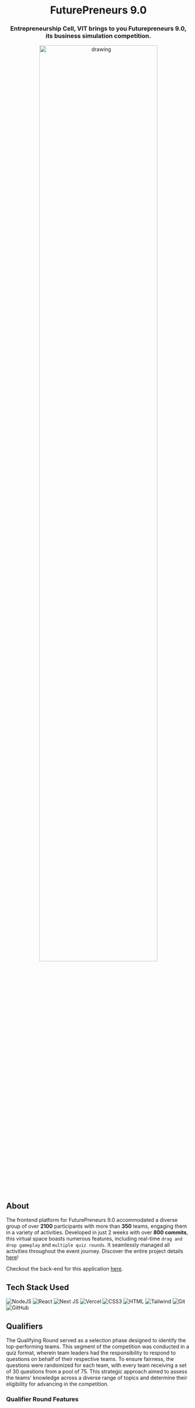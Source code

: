 <h1 style="text-align: center;">FuturePreneurs 9.0</h1>
<h3 style="text-align: center;">Entrepreneurship Cell, VIT brings to you Futurepreneurs 9.0, its business simulation competition.</h3>

<p align="center">
<img src="https://utfs.io/f/c18c10e6-f661-4b17-ba08-1bd5a943c07f-22f2ls.png" alt="drawing" width="80%"/>
</p>

## About

The frontend platform for FuturePreneurs 9.0 accommodated a diverse group of over **2100** participants with more than **350** teams, engaging them in a variety of activities. Developed in just 2 weeks with over **800 commits**, this virtual space boasts numerous features, including real-time `drag and drop gameplay` and `multiple quiz rounds`. It seamlessly managed all activities throughout the event journey. Discover the entire project details <a href="https://www.futurepreneurs.live/">here</a>!

Checkout the back-end for this application <a href= "https://github.com/ecellvit/FuturePreneurs-23-Backend">here</a>.

## Tech Stack Used

![NodeJS](https://img.shields.io/badge/node.js-6DA55F?style=for-the-badge&logo=node.js&logoColor=white)
![React](https://img.shields.io/badge/React-20232A?style=for-the-badge&logo=react&logoColor=61DAFB)
![Next JS](https://img.shields.io/badge/next.js-000000?style=for-the-badge&logo=nextdotjs&logoColor=white)
![Vercel](https://img.shields.io/badge/Vercel-000000?style=for-the-badge&logo=vercel&logoColor=white)
![CSS3](https://img.shields.io/badge/CSS3-1572B6?style=for-the-badge&logo=css3&logoColor=white)
![HTML](https://img.shields.io/badge/HTML5-E34F26?style=for-the-badge&logo=html5&logoColor=white)
![Tailwind](https://camo.githubusercontent.com/3b41d3ae73bc489dbb2be32e772cc814e3a76e372027056c72e5b970c04684a5/68747470733a2f2f696d672e736869656c64732e696f2f62616467652f7461696c77696e646373732d2532333338423241432e7376673f7374796c653d666f722d7468652d6261646765266c6f676f3d7461696c77696e642d637373266c6f676f436f6c6f723d7768697465)
![Git](https://img.shields.io/badge/git-%23F05033.svg?style=for-the-badge&logo=git&logoColor=white)
![GitHub](https://img.shields.io/badge/GitHub-100000?style=for-the-badge&logo=github&logoColor=white)

## Qualifiers

The Qualifying Round served as a selection phase designed to identify the top-performing teams. This segment of the competition was conducted in a quiz format, wherein team leaders had the responsibility to respond to questions on behalf of their respective teams. To ensure fairness, the questions were randomized for each team, with every team receiving a set of 30 questions from a pool of 75. This strategic approach aimed to assess the teams' knowledge across a diverse range of topics and determine their eligibility for advancing in the competition.

### Qualifier Round Features
<svg>

<div style="display:flex; gap:5px; flex-wrap:wrap">
<span style="background: linear-gradient(to left, #03A3FE, #00FFA3);width:fit-content; color:white; font-weight:bold; text-align:center; padding:5px 10px; border-radius:10px">Timer Enabled</span>
<span style="background: linear-gradient(to right, #03A3FE, #00FFA3);width:fit-content; color:white; font-weight:bold; text-align:center; padding:5px 10px; border-radius:10px">Auto Submit</span>
<span style="background: linear-gradient(to left, #03A3FE, #00FFA3);width:fit-content; color:white; font-weight:bold; text-align:center; padding:5px 10px; border-radius:10px">Single Correct Answers</span>
<span style="background: linear-gradient(to right, #03A3FE, #00FFA3);width:fit-content; color:white; font-weight:bold; text-align:center; padding:5px 10px; border-radius:10px">Multiple Correct Answers</span>
<span style="background: linear-gradient(to left, #03A3FE, #00FFA3);width:fit-content; color:white; font-weight:bold; text-align:center; padding:5px 10px; border-radius:10px">Questions with Images</span>
<span style="background: linear-gradient(to right, #03A3FE, #00FFA3);width:fit-content; color:white; font-weight:bold; text-align:center; padding:5px 10px; border-radius:10px">Questions with Audio</span>
<span style="background: linear-gradient(to left, #03A3FE, #00FFA3);width:fit-content; color:white; font-weight:bold; text-align:center; padding:5px 10px; border-radius:10px">Case Study Questions</span>
<span style="background: linear-gradient(to right, #03A3FE, #00FFA3);width:fit-content; color:white; font-weight:bold; text-align:center; padding:5px 10px; border-radius:10px">Randomized Questions</span>
</div>

</svg>